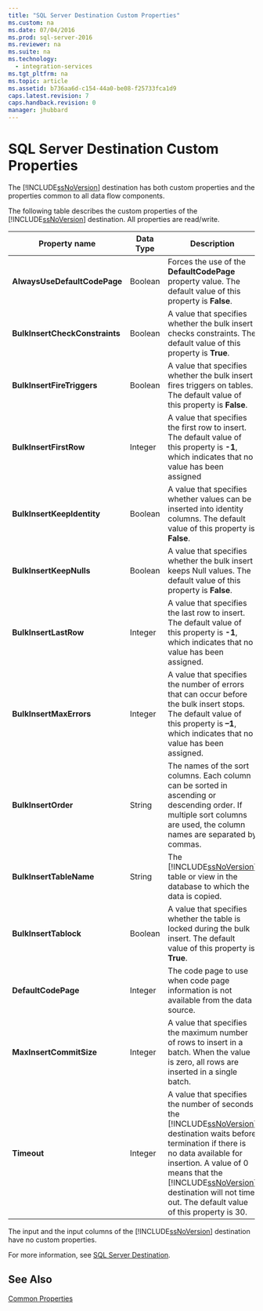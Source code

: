 ```yaml
---
title: "SQL Server Destination Custom Properties"
ms.custom: na
ms.date: 07/04/2016
ms.prod: sql-server-2016
ms.reviewer: na
ms.suite: na
ms.technology: 
  - integration-services
ms.tgt_pltfrm: na
ms.topic: article
ms.assetid: b736aa6d-c154-44a0-be08-f25733fca1d9
caps.latest.revision: 7
caps.handback.revision: 0
manager: jhubbard
---
```

# SQL Server Destination Custom Properties
The [!INCLUDE[ssNoVersion](../../Topics/TopicNameContainA/tokens/ssNoVersion_md.md)] destination has both custom properties and the properties common to all data flow components.  
  
 The following table describes the custom properties of the [!INCLUDE[ssNoVersion](../../Topics/TopicNameContainA/tokens/ssNoVersion_md.md)] destination. All properties are read/write.  
  
|Property name|Data Type|Description|  
|-------------------|---------------|-----------------|  
|**AlwaysUseDefaultCodePage**|Boolean|Forces the use of the **DefaultCodePage** property value. The default value of this property is **False**.|  
|**BulkInsertCheckConstraints**|Boolean|A value that specifies whether the bulk insert checks constraints. The default value of this property is **True**.|  
|**BulkInsertFireTriggers**|Boolean|A value that specifies whether the bulk insert fires triggers on tables. The default value of this property is **False**.|  
|**BulkInsertFirstRow**|Integer|A value that specifies the first row to insert. The default value of this property is **-1**, which indicates that no value has been assigned|  
|**BulkInsertKeepIdentity**|Boolean|A value that specifies whether values can be inserted into identity columns. The default value of this property is **False**.|  
|**BulkInsertKeepNulls**|Boolean|A value that specifies whether the bulk insert keeps Null values. The default value of this property is **False**.|  
|**BulkInsertLastRow**|Integer|A value that specifies the last row to insert. The default value of this property is **-1**, which indicates that no value has been assigned.|  
|**BulkInsertMaxErrors**|Integer|A value that specifies the number of errors that can occur before the bulk insert stops. The default value of this property is **–1**, which indicates that no value has been assigned.|  
|**BulkInsertOrder**|String|The names of the sort columns. Each column can be sorted in ascending or descending order. If multiple sort columns are used, the column names are separated by commas.|  
|**BulkInsertTableName**|String|The [!INCLUDE[ssNoVersion](../../Topics/TopicNameContainA/tokens/ssNoVersion_md.md)] table or view in the database to which the data is copied.|  
|**BulkInsertTablock**|Boolean|A value that specifies whether the table is locked during the bulk insert. The default value of this property is **True**.|  
|**DefaultCodePage**|Integer|The code page to use when code page information is not available from the data source.|  
|**MaxInsertCommitSize**|Integer|A value that specifies the maximum number of rows to insert in a batch. When the value is zero, all rows are inserted in a single batch.|  
|**Timeout**|Integer|A value that specifies the number of seconds the [!INCLUDE[ssNoVersion](../../Topics/TopicNameContainA/tokens/ssNoVersion_md.md)] destination waits before termination if there is no data available for insertion. A value of 0 means that the [!INCLUDE[ssNoVersion](../../Topics/TopicNameContainA/tokens/ssNoVersion_md.md)] destination will not time out. The default value of this property is 30.|  
  
 The input and the input columns of the [!INCLUDE[ssNoVersion](../../Topics/TopicNameContainA/tokens/ssNoVersion_md.md)] destination have no custom properties.  
  
 For more information, see [SQL Server Destination](../../Topics/TopicNameNotContainA/SQL-Server-Destination.md).  
  
## See Also  
 [Common Properties](../../Topics/TopicNameNotContainA/Common-Properties.md)